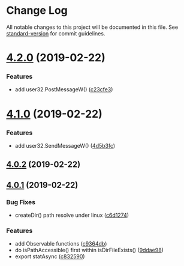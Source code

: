 # Change Log

All notable changes to this project will be documented in this file. See [standard-version](https://github.com/conventional-changelog/standard-version) for commit guidelines.

<a name="4.2.0"></a>
# [4.2.0](https://github.com/waitingsong/node-win32-api/compare/v4.1.0...v4.2.0) (2019-02-22)


### Features

* add user32.PostMessageW() ([c23cfe3](https://github.com/waitingsong/node-win32-api/commit/c23cfe3))



<a name="4.1.0"></a>
# [4.1.0](https://github.com/waitingsong/node-win32-api/compare/v4.0.2...v4.1.0) (2019-02-22)


### Features

* add user32.SendMessageW() ([4d5b3fc](https://github.com/waitingsong/node-win32-api/commit/4d5b3fc))



<a name="4.0.2"></a>
## [4.0.2](https://github.com/waitingsong/node-win32-api/compare/v4.0.1...v4.0.2) (2019-02-22)



<a name="4.0.1"></a>
## [4.0.1](https://github.com/waitingsong/node-win32-api/compare/v4.0.0...v4.0.1) (2019-02-22)


### Bug Fixes

* createDir() path resolve under linux ([c6d1274](https://github.com/waitingsong/node-win32-api/commit/c6d1274))


### Features

* add Observable functions ([c9364db](https://github.com/waitingsong/node-win32-api/commit/c9364db))
* do isPathAccessible() first within isDirFileExists() ([9ddae98](https://github.com/waitingsong/node-win32-api/commit/9ddae98))
* export statAsync ([c832590](https://github.com/waitingsong/node-win32-api/commit/c832590))

